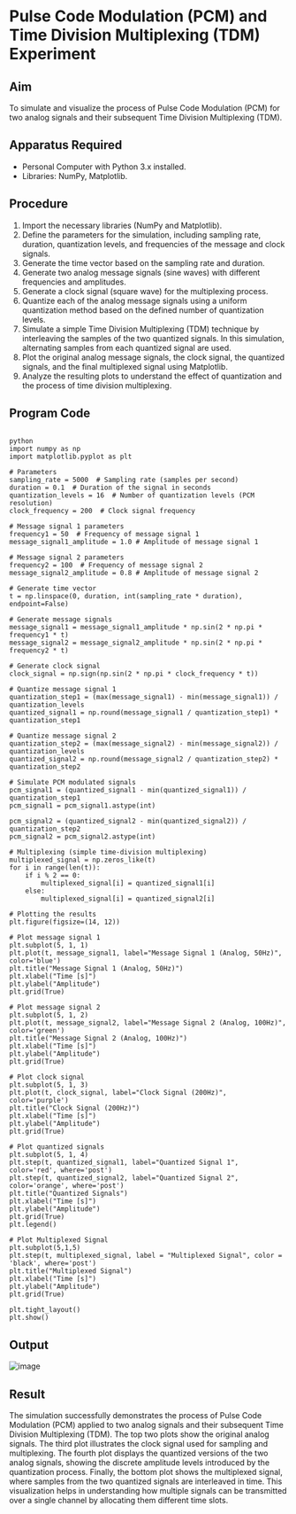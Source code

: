 # Pulse Code Modulation (PCM) and Time Division Multiplexing (TDM) Experiment

## Aim

To simulate and visualize the process of Pulse Code Modulation (PCM) for two analog signals and their subsequent Time Division Multiplexing (TDM).

## Apparatus Required

* Personal Computer with Python 3.x installed.
* Libraries: NumPy, Matplotlib.

## Procedure

1.  Import the necessary libraries (NumPy and Matplotlib).
2.  Define the parameters for the simulation, including sampling rate, duration, quantization levels, and frequencies of the message and clock signals.
3.  Generate the time vector based on the sampling rate and duration.
4.  Generate two analog message signals (sine waves) with different frequencies and amplitudes.
5.  Generate a clock signal (square wave) for the multiplexing process.
6.  Quantize each of the analog message signals using a uniform quantization method based on the defined number of quantization levels.
7.  Simulate a simple Time Division Multiplexing (TDM) technique by interleaving the samples of the two quantized signals. In this simulation, alternating samples from each quantized signal are used.
8.  Plot the original analog message signals, the clock signal, the quantized signals, and the final multiplexed signal using Matplotlib.
9.  Analyze the resulting plots to understand the effect of quantization and the process of time division multiplexing.

## Program Code
```

python
import numpy as np
import matplotlib.pyplot as plt

# Parameters
sampling_rate = 5000  # Sampling rate (samples per second)
duration = 0.1  # Duration of the signal in seconds
quantization_levels = 16  # Number of quantization levels (PCM resolution)
clock_frequency = 200  # Clock signal frequency

# Message signal 1 parameters
frequency1 = 50  # Frequency of message signal 1
message_signal1_amplitude = 1.0 # Amplitude of message signal 1

# Message signal 2 parameters
frequency2 = 100  # Frequency of message signal 2
message_signal2_amplitude = 0.8 # Amplitude of message signal 2

# Generate time vector
t = np.linspace(0, duration, int(sampling_rate * duration), endpoint=False)

# Generate message signals
message_signal1 = message_signal1_amplitude * np.sin(2 * np.pi * frequency1 * t)
message_signal2 = message_signal2_amplitude * np.sin(2 * np.pi * frequency2 * t)

# Generate clock signal
clock_signal = np.sign(np.sin(2 * np.pi * clock_frequency * t))

# Quantize message signal 1
quantization_step1 = (max(message_signal1) - min(message_signal1)) / quantization_levels
quantized_signal1 = np.round(message_signal1 / quantization_step1) * quantization_step1

# Quantize message signal 2
quantization_step2 = (max(message_signal2) - min(message_signal2)) / quantization_levels
quantized_signal2 = np.round(message_signal2 / quantization_step2) * quantization_step2

# Simulate PCM modulated signals
pcm_signal1 = (quantized_signal1 - min(quantized_signal1)) / quantization_step1
pcm_signal1 = pcm_signal1.astype(int)

pcm_signal2 = (quantized_signal2 - min(quantized_signal2)) / quantization_step2
pcm_signal2 = pcm_signal2.astype(int)

# Multiplexing (simple time-division multiplexing)
multiplexed_signal = np.zeros_like(t)
for i in range(len(t)):
    if i % 2 == 0:
        multiplexed_signal[i] = quantized_signal1[i]
    else:
        multiplexed_signal[i] = quantized_signal2[i]

# Plotting the results
plt.figure(figsize=(14, 12))

# Plot message signal 1
plt.subplot(5, 1, 1)
plt.plot(t, message_signal1, label="Message Signal 1 (Analog, 50Hz)", color='blue')
plt.title("Message Signal 1 (Analog, 50Hz)")
plt.xlabel("Time [s]")
plt.ylabel("Amplitude")
plt.grid(True)

# Plot message signal 2
plt.subplot(5, 1, 2)
plt.plot(t, message_signal2, label="Message Signal 2 (Analog, 100Hz)", color='green')
plt.title("Message Signal 2 (Analog, 100Hz)")
plt.xlabel("Time [s]")
plt.ylabel("Amplitude")
plt.grid(True)

# Plot clock signal
plt.subplot(5, 1, 3)
plt.plot(t, clock_signal, label="Clock Signal (200Hz)", color='purple')
plt.title("Clock Signal (200Hz)")
plt.xlabel("Time [s]")
plt.ylabel("Amplitude")
plt.grid(True)

# Plot quantized signals
plt.subplot(5, 1, 4)
plt.step(t, quantized_signal1, label="Quantized Signal 1", color='red', where='post')
plt.step(t, quantized_signal2, label="Quantized Signal 2", color='orange', where='post')
plt.title("Quantized Signals")
plt.xlabel("Time [s]")
plt.ylabel("Amplitude")
plt.grid(True)
plt.legend()

# Plot Multiplexed Signal
plt.subplot(5,1,5)
plt.step(t, multiplexed_signal, label = "Multiplexed Signal", color = 'black', where='post')
plt.title("Multiplexed Signal")
plt.xlabel("Time [s]")
plt.ylabel("Amplitude")
plt.grid(True)

plt.tight_layout()
plt.show()
```

## Output
![image](https://github.com/user-attachments/assets/3f740752-994f-406a-977e-7dd53a81cea0)


## Result
The simulation successfully demonstrates the process of Pulse Code Modulation (PCM) applied to two analog signals and their subsequent Time Division Multiplexing (TDM). The top two plots show the original analog signals. The third plot illustrates the clock signal used for sampling and multiplexing. The fourth plot displays the quantized versions of the two analog signals, showing the discrete amplitude levels introduced by the quantization process. Finally, the bottom plot shows the multiplexed signal, where samples from the two quantized signals are interleaved in time. This visualization helps in understanding how multiple signals can be transmitted over a single channel by allocating them different time slots.
